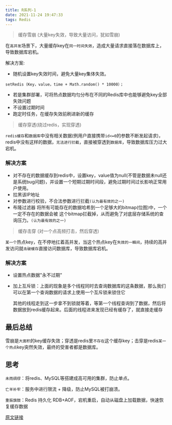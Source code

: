 ```yaml
---
title: R系列-1
date: 2021-11-24 19:47:33
tags: Redis
---
```


> 缓存雪崩 (大量key失效，导致大量访问，犹如雪崩)

在`高并发`场景下，大量缓存key在`同一时间失效`，造成大量请求直接落在数据库上，导致数据库宕机。

解决方案:

- 随机设置key失效时间，避免大量key集体失效。

```
setRedis（Key，value，time + Math.random() * 10000）；
```

- 若是集群部署，可将热点数据均匀分布在不同的Redis库中也能够避免key全部失效问题
- 不设置过期时间
- 跑定时任务，在缓存失效前刷进新的缓存



> 缓存穿透(绕过redis，实现穿透)

`redis缓存`和`数据库`中没有相关数据(例用户直接携带`id<=0`的参数不断发起请求)，redis中没有这样的数据，`无法进行拦截`，直接被穿透到`数据库`，导致数据库压力过大宕机。

### 解决方案

- 对不存在的数据缓存到redis中，设置key，value值为null(不管是数据未null还是系统bug问题)，并设置一个短期过期时间段，避免过期时间过长影响正常用户使用。
- 拉黑该IP地址
- 对参数进行校验，不合法参数进行拦截`(认为最有效的之一)`
- 布隆过滤器 将所有可能存在的数据哈希到一个足够大的bitmap(位图)中，一个一定不存在的数据会被 这个bitmap拦截掉，从而避免了对底层存储系统的查询压力。`(认为最有效的之一)`



> 缓存击穿 (对一个点高频打击，然后穿透)

`某一个`热点key，在不停地扛着高并发，当这个热点key在`失效的一瞬间`，持续的高并发访问就`击破缓存`直接访问数据库，导致数据库宕机。

### 解决方案

- 设置热点数据"永不过期"

- 加上互斥锁：上面的现象是多个线程同时去查询数据库的这条数据，那么我们可以在第一个查询数据的请求上使用一个互斥锁来锁住它

  其他的线程走到这一步拿不到锁就等着，等第一个线程查询到了数据，然后将数据放到redis缓存起来。后面的线程进来发现已经有缓存了，就直接走缓存

## 最后总结

雪崩是`大面积`的key缓存失效；穿透是redis里`不存在`这个缓存key；击穿是redis`某一个热点`key突然失效，最终的受害者都是数据库。

## 思考

`未雨绸缪`：将redis、MySQL等搭建成高可用的集群，防止单点。

`亡羊补牢`：服务中进行限流 + 降级，防止MySQL被打崩溃。

`重振旗鼓`：Redis 持久化 RDB+AOF，宕机重启，自动从磁盘上加载数据，快速恢复缓存数据

[原文链接](https://juejin.cn/post/6872536898003271687)
